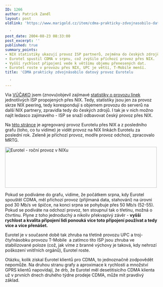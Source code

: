```yaml
---
ID: 1266
author: Patrick Zandl
layout: post
oldlink: 'https://www.marigold.cz/item/cdma-prakticky-zdvojnasobilo-datovy-provoz-eurotelu

  '
post_date: 2004-08-23 08:33:00
post_excerpt: ''
published: true
summary_points:
- NIX statistiky ukazují provoz ISP partnerů, zejména do českých zdrojů.
- Eurotel spustil CDMA v srpnu, což zvýšilo příchozí provoz přes NIX.
- Vyšší rychlost připojení vede k většímu objemu přenesených dat.
- Eurotel roste v provozu přes NIX, UPC je větší, T-Mobile menší.
title: 'CDMA prakticky zdvojnásobilo datový provoz Eurotelu

  '
---
```


<p>
Via <a href="http://vucako.bloguje.cz/61033_item.php">VÚČAKO</a> jsem (znovu)objevil zajímavé <a href="http://www.nix.cz/index.php?lg=cz&amp;wid=63">statistiky o provozu linek</a> jednotlivých ISP propojených přes NIX. Tedy, statistiky jsou jen za provoz skrze NIX peering, tedy korespondují s objemem provozu do serverů na další NIX partnery, zpravidla tedy do českých zdrojů. I tak je v nich možno najít ledasco zajímavého - ISP se snaží odbavovat český provoz přes NIX. </p>
<p>
Na <a href="http://www.nix.cz/graf4/nix-agr-eurotel.html">této stránce</a> je agregovaný provoz Eurotelu přes NIX a z posledního grafu (toho, co tu vidíme) je vidět provoz na NIX linkách Eurotelu za poslední rok. Zeleně je příchozí provoz, modře provoz odchozí, zpracovalo MRTG. </p>
<div class="rightbox"><img src="/wp-content/uploads/20040823-nix-agr-eurotel-year.png" alt="Eurotel - roční provoz v NIXu" width="500" height="135" /></div><p>
Pokud se podíváme do grafu, vidíme, že počátkem srpna, kdy Eurotel spouštěl CDMA, měl příchozí provoz (přijímaná data, stahování) na úrovni pod 30 Mb/s ve špičce, na konci srpna se pohybuje přes 50 Mb/s (52-55). Pokud se podíváte na odchozí provoz, ten stoupnul tak o třetinu, možná o čtvrtinu. Plyne z toho jednoduchý a nikoliv překvapivý závěr - <strong>vyšší rychlost a kvalita připojení lidi ponouká více toto připojení používat a tedy více a více přenášet.</strong> </p>
<p>
Eurotel je v současné době tak zhruba na třetině provozu UPC a troj-čtyřnásobku provozu T-Mobile  a zatímco tito ISP jsou zhruba ve stabilizované poloze (což, jak víme z branné výchovy je taková, kdy nehrozí poškození vnitřních orgánů), Eurotel roste. </p>
<p>
Otázku, kolik získal Eurotel klientů pro CDMA, to jednoznačně zodpovědět nepomůže. Na druhou stranu grafy a aproximace k rychlosti a množství GPRS klientů napovídají, že drb, že Eurotel měl desetitisícího CDMA klienta už v prvních dnech druhého týdne prodeje CDMA, může mít pravdivý základ. </p>
